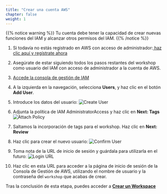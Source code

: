 ```yaml
---
title: "Crear una cuenta AWS"
chapter: false
weight: 1
---
```


{{% notice warning %}}
Tu cuenta debe tener la capacidad de crear nuevas funciones del IAM y alcanzar otros permisos del IAM. 
{{% /notice %}}

1. Si todavía no estás registrado en AWS con acceso de administrador:[ haz clic aquí y regístrate ahora 
](https://aws.amazon.com/getting-started/)

1. Asegúrate de estar siguiendo todos los pasos restantes del workshop como usuario del IAM con acceso de administrador a la cuenta de AWS.

1. [Accede la consola de gestión de IAM](https://console.aws.amazon.com/iam/home?#/users$new)

1. A la izquierda en la navegación, selecciona **Users**, y haz clic en el botón **Add User**.

1. Introduce los datos del usuario:
![Create User](/images/iam-1-create-user.png)

1. Adjunta la política de IAM AdministratorAccess y haz clic en **Next: Tags**
![Attach Policy](/images/iam-2-attach-policy.png)

1. Saltamos la incorporación de tags para el workshop. Haz clic en **Next: Review**

1. Haz clic para crear el nuevo usuario:
![Confirm User](/images/iam-3-create-user.png)

1. Toma nota de la URL de inicio de sesión y guárdala para utilizarla en el futuro:
![Login URL](/images/iam-4-save-url.png)

1. Haz clic en esta URL para acceder a la página de inicio de sesión de la Consola de Gestión de AWS, utilizando el nombre de usuario y la contraseña del `workshop` que acabas de crear. 

Tras la conclusión de esta etapa, puedes acceder a  [**Crear un Workspace**](../../workspace/workspace)